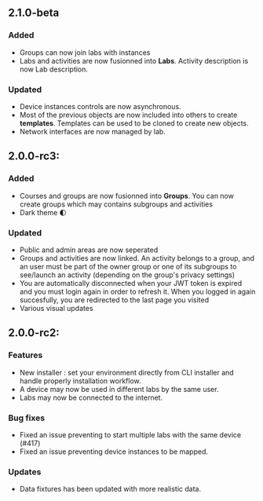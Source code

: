 2.1.0-beta
----------

### Added
- Groups can now join labs with instances
- Labs and activities are now fusionned into **Labs**. Activity description is now Lab description.

### Updated
- Device instances controls are now asynchronous.
- Most of the previous objects are now included into others to create **templates**. Templates can be used to be cloned to create new objects.
- Network interfaces are now managed by lab.


2.0.0-rc3:
----------

### Added
- Courses and groups are now fusionned into **Groups**. You can now create groups which may contains subgroups and activities
- Dark theme 🌓

### Updated
- Public and admin areas are now seperated
- Groups and activities are now linked. An activity belongs to a group, and an user must be part of the owner group or one of its subgroups to see/launch an activity (depending on the group's privacy settings)
- You are automatically disconnected when your JWT token is expired and you must login again in order to refresh it. When you logged in again succesfully, you are redirected to the last page you visited
- Various visual updates

2.0.0-rc2:
----------

### Features
- New installer : set your environment directly from CLI installer and handle properly installation workflow.
- A device may now be used in different labs by the same user.
- Labs may now be connected to the internet.

### Bug fixes
- Fixed an issue preventing to start multiple labs with the same device (#417)
- Fixed an issue preventing device instances to be mapped.

### Updates
- Data fixtures has been updated with more realistic data.